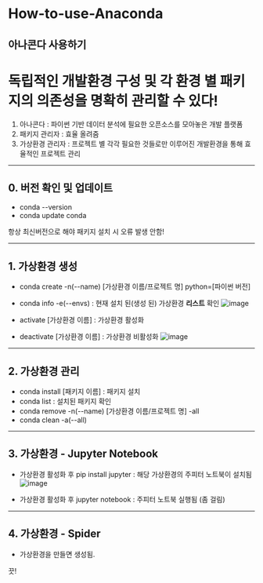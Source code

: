 # How-to-use-Anaconda
아나콘다 사용하기
----------------

# 독립적인 개발환경 구성 및 각 환경 별 패키지의 의존성을 명확히 관리할 수 있다!

1. 아나콘다 : 파이썬 기반 데이터 분석에 필요한 오픈소스를 모아놓은 개발 플랫폼
2. 패키지 관리자 : 효율 올려줌
3. 가상환경 관리자 : 프로젝트 별 각각 필요한 것들로만 이루어진 개발환경을 통해 효율적인 프로젝트 관리


--------------------

## 0. 버전 확인 및 업데이트

- conda --version
- conda update conda

항상 최신버전으로 해야 패키지 설치 시 오류 발생 안함!

----------------------

## 1. 가상환경 생성

- conda create -n(--name) [가상환경 이름/프로젝트 명] python=[파이썬 버전]

- conda info -e(--envs) : 현재 설치 된(생성 된) 가상환경 <b>리스트</b> 확인
![image](https://user-images.githubusercontent.com/61974613/110137000-b1f47b00-7e13-11eb-9f98-e6c4c0efb4a2.png)

- activate [가상환경 이름] : 가상환경 활성화
- deactivate [가상환경 이름] : 가상환경 비활성화
![image](https://user-images.githubusercontent.com/61974613/110137044-c0429700-7e13-11eb-8e0f-ccc84b24ccd0.png)

-----------------------

## 2. 가상환경 관리

- conda install [패키지 이름] : 패키지 설치
- conda list : 설치된 패키지 확인
- conda remove -n(--name) [가상환경 이름/프로젝트 명] -all
- conda clean -a(--all)

-------------------------

## 3. 가상환경 - Jupyter Notebook

- 가상환경 활성화 후 pip install jupyter : 해당 가상환경의 주피터 노트북이 설치됨
![image](https://user-images.githubusercontent.com/61974613/110137918-ba998100-7e14-11eb-86b9-fd9229802214.png)

- 가상환경 활성화 후 jupyter notebook : 주피터 노트북 실행됨 (좀 걸림)

-------------------------

## 4. 가상환경 - Spider

- 가상환경을 만들면 생성됨.

끗!
